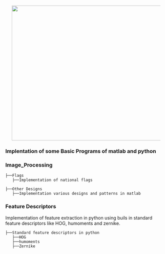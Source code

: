 <div align="center" style="margin: 20px">
  <img src="https://www.utia.cas.cz/files/ZoiLogo.png" height="420" width="800">
</div>

### <p>Implentation of some Basic Programs of matlab and python </p>

### Image_Processing

```
├──Flags
   ├──Implementation of national flags   
```
```
├──Other Designs
   ├──Implementation various designs and patterns in matlab
```

### Feature Descriptors
Implementation of feature extraction in python using buils in standard feature descriptors like HOG, humoments and
zernike.
```
├──Standard feature descriptors in python
   ├──HOG
   ├──humoments
   ├──Zernike
```
